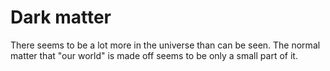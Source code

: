# Dark matter
There seems to be a lot more in the universe than can be seen. The normal matter that "our world" is made off seems to be only a small part of it.
